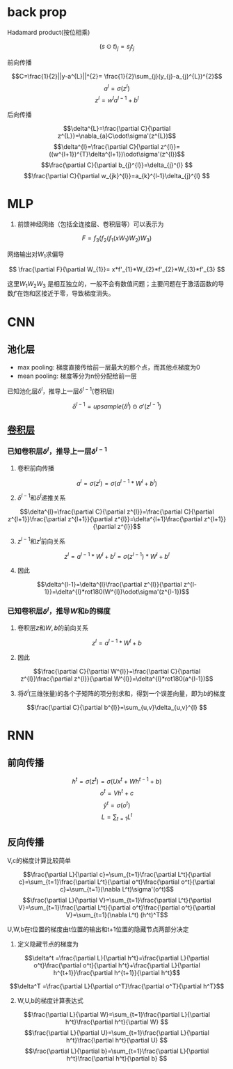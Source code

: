 # back prop

Hadamard product(按位相乘)

$$ (s\odot t)_{j}=s_{j}t_{j} $$

前向传播

$$C=\frac{1}{2}||y-a^{L}||^{2}= \frac{1}{2}\sum_{j}(y_{j}-a_{j}^{L})^{2}$$
$$ a^{l}=\sigma(z^{l}) $$
$$z^{l}=w^{l}a^{l-1}+b^{l}$$

后向传播


$$\delta^{L}=\frac{\partial C}{\partial z^{L}}=\nabla_{a}C\odot\sigma'(z^{L})$$
$$\delta^{l}=\frac{\partial C}{\partial z^{l}}=((w^{l+1})^{T}\delta^{l+1})\odot\sigma'(z^{l})$$
$$\frac{\partial C}{\partial b_{j}^{l}}=\delta_{j}^{l} $$
$$\frac{\partial C}{\partial w_{jk}^{l}}=a_{k}^{l-1}\delta_{j}^{l} $$


# MLP

1. 前馈神经网络（包括全连接层、卷积层等）可以表示为 

$$F = f_{3} (f_{2} (f_{1} (xW_{1})W_{2})W_{3})$$

网络输出对$W_{1}$求偏导

$$ \frac{\partial F}{\partial W_{1}}= x*f'_{1}*W_{2}*f'_{2}*W_{3}*f'_{3} $$

这里$W_{1}W_{2}W_{3}$ 是相互独立的，一般不会有数值问题；主要问题在于激活函数的导数$f'$在饱和区接近于零，导致梯度消失。


# CNN

## 池化层

- max pooling: 梯度直接传给前一层最大的那个点，而其他点梯度为0
- mean pooling: 梯度等分为n份分配给前一层

已知池化层$\delta^{l}$，推导上一层$\delta^{l-1}$(卷积层)

$$\delta^{l-1}=upsample(\delta^{l})\odot\sigma'(z^{l-1}) $$

## [卷积层](http://www.cnblogs.com/pinard/p/6494810.html)

### 已知卷积层$\delta^{l}$，推导上一层$\delta^{l-1}$

1. 卷积前向传播

$$a^{l}=\sigma(z^{l})=\sigma(a^{l-1}*W^{l}+b^{l})$$

2. $\delta^{l-1}$和$\delta^{l}$递推关系

$$\delta^{l}=\frac{\partial C}{\partial z^{l}}=\frac{\partial C}{\partial z^{l+1}}\frac{\partial z^{l+1}}{\partial z^{l}}=\delta^{l+1}\frac{\partial z^{l+1}}{\partial z^{l}}$$

3. $z^{l-1}$和$z^{l}$前向关系

$$z^{l}=a^{l-1}*W^{l}+b^{l}=\sigma(z^{l-1})*W^{l}+b^{l}$$

4. 因此

$$\delta^{l-1}=\delta^{l}\frac{\partial z^{l}}{\partial z^{l-1}}=\delta^{l}*rot180(W^{l})\odot\sigma'(z^{l-1})$$

### 已知卷积层$\delta^{l}$，推导$W$和$b$的梯度

1. 卷积层$z$和$W,b$的前向关系

$$ z^{l}=a^{l-1}*W^{l}+b $$

2. 因此

$$\frac{\partial C}{\partial W^{l}}=\frac{\partial C}{\partial z^{l}}\frac{\partial z^{l}}{\partial W^{l}}=\delta^{l}*rot180(a^{l-1})$$

3. 将$\delta^{l}$(三维张量)的各个子矩阵的项分别求和，得到一个误差向量，即为$b$的梯度

$$\frac{\partial C}{\partial b^{l}}=\sum_{u,v}\delta_{u,v}^{l}  $$


# RNN

## 前向传播

$$h^{t}=\sigma(z^t)=\sigma(Ux^{t}+Wh^{t-1}+b)$$
$$o^{t}=Vh^{t}+c$$
$$\hat{y}^t=\sigma(o^t)$$
$$L=\sum_{t=1}L^t$$

## 反向传播

V,c的梯度计算比较简单

$$\frac{\partial L}{\partial c}=\sum_{t=1}\frac{\partial L^t}{\partial c}=\sum_{t=1}\frac{\partial L^t}{\partial o^t}\frac{\partial o^t}{\partial c}=\sum_{t=1}(\nabla L^t)\sigma'(o^t)$$
$$\frac{\partial L}{\partial V}=\sum_{t=1}\frac{\partial L^t}{\partial V}=\sum_{t=1}\frac{\partial L^t}{\partial o^t}\frac{\partial o^t}{\partial V}=\sum_{t=1}(\nabla L^t) (h^t)^T$$


U,W,b在t位置的梯度由t位置的输出和t+1位置的隐藏节点两部分决定

1. 定义隐藏节点的梯度为

$$\delta^t =\frac{\partial L}{\partial h^t}=\frac{\partial L}{\partial o^t}\frac{\partial o^t}{\partial h^t}+\frac{\partial L}{\partial h^{t+1}}\frac{\partial h^{t+1}}{\partial h^t}$$

$$\delta^T =\frac{\partial L}{\partial o^T}\frac{\partial o^T}{\partial h^T}$$

2. W,U,b的梯度计算表达式

$$\frac{\partial L}{\partial W}=\sum_{t=1}\frac{\partial L}{\partial h^t}\frac{\partial h^t}{\partial W} $$
$$\frac{\partial L}{\partial U}=\sum_{t=1}\frac{\partial L}{\partial h^t}\frac{\partial h^t}{\partial U} $$
$$\frac{\partial L}{\partial b}=\sum_{t=1}\frac{\partial L}{\partial h^t}\frac{\partial h^t}{\partial b} $$